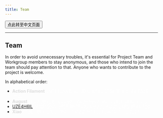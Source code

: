 ```yaml
---
title: Team
---
```


<style>
.key, .no {
    color: rgba(255,255,255,0.7);
    font-weight: normal;
}
</style>

<button onmouseover="PlaySound('totop1')" onmouseout="StopSound('totop1')" onclick="window.location.href = '/team-zh/';" class="zh">点此转至中文页面</button>

---

## Team

In order to avoid unnecessary troubles, it's essential for Project Team and Workgroup members to stay anonymous, and those who intend to join the team should pay attention to 
that. Anyone who wants to contribute to the project is welcome.

In alphabetical order:

- <a class="no" target="_blank" style="color: #ddd; font-weight: 700;">Action Filament</a> 
<a href="/action/" class="key" target="_blank">C9E1 46A8 B142 6D1C 8A8C 5B56 1F18 6244 E534 392E</a>
- <a class="no" target="_blank" style="color: #ddd; font-weight: 700;">August</a> 
<a href="/august/" class="key" target="_blank">D867 B82E B3C2 89A3 A4B9 99D7 0A33 C93F 0FA2 73FB</a>
- <a href="https://t.me/SCP_079_PM_BOT" target="_blank">UZE4H6IL</a>
<a href="/uze4h6il/" class="key" target="_blank">AD6D 5622 8F5F B87F 2A24 60CC ACC0 64F9 3E44 E061</a>
- <a class="no" target="_blank" style="color: #ddd; font-weight: 700;">Xiao</a> 
<a href="/xiao/" class="key" target="_blank">C1BE CBF6 E0BD 06AF 7802 2F93 FED1 BA4A 7D9E 2E29</a>

<audio id="no_button" src="/audio/button/no.ogg"/>
<audio id="no_click" src="/audio/button/no_click.ogg"/>
<audio id="dooropen3" src="/audio/door/dooropen3.ogg"/>
<audio src="/audio/page/team.ogg" autoplay></audio>
